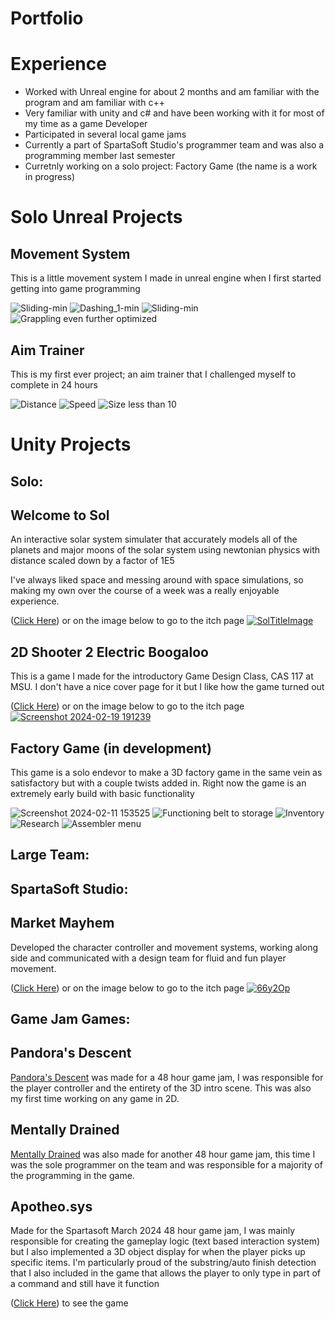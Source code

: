 # Portfolio

# Experience 
- Worked with Unreal engine for about 2 months and am familiar with the program and am familiar with c++ 
- Very familiar with unity and c# and have been working with it for most of my time as a game Developer
- Participated in several local game jams
- Currently a part of SpartaSoft Studio's programmer team and was also a programming member last semester
- Curretnly working on a solo project: Factory Game (the name is a work in progress)
# Solo Unreal Projects

## Movement System
This is a little movement system I made in unreal engine when I first started getting into game programming

![Sliding-min](https://github.com/PlagatonicRed/Portfolio/assets/144390798/c977faec-f65d-48cb-9e76-0f2324615def)
![Dashing_1-min](https://github.com/PlagatonicRed/Portfolio/assets/144390798/a2ee228f-d766-4e90-a3b5-4e04217c484a)
![Sliding-min](https://github.com/PlagatonicRed/Portfolio/assets/144390798/d71f71e7-7720-4106-9c65-7139719e48be)
![Grappling even further optimized](https://github.com/PlagatonicRed/Portfolio/assets/144390798/bce2f308-d2ca-4ee7-9e80-56f6167091ec)

## Aim Trainer
This is my first ever project; an aim trainer that I challenged myself to complete in 24 hours

![Distance](https://github.com/PlagatonicRed/Portfolio/assets/144390798/c52ea8ca-ca65-448c-890b-3f5828c44628)
![Speed](https://github.com/PlagatonicRed/Portfolio/assets/144390798/43786bc8-f825-455d-bf09-52558531ee44)
![Size less than 10](https://github.com/PlagatonicRed/Portfolio/assets/144390798/533e3fa7-8541-49ef-984a-531b792d0470)

# Unity Projects
## Solo:
## Welcome to Sol 
An interactive solar system simulater that accurately models all of the planets and major moons of the solar system using newtonian physics with distance scaled down by a factor of 1E5

I've always liked space and messing around with space simulations, so making my own over the course of a week was a really enjoyable experience.

([Click Here](https://plagatonicred.itch.io/welcome-to-sol)) or on the image below to go to the itch page
[![SolTitleImage](https://github.com/PlagatonicRed/Portfolio/assets/144390798/0f6c6596-24fa-41c7-92d0-f1917006924c)](https://plagatonicred.itch.io/welcome-to-sol)

## 2D Shooter 2 Electric Boogaloo
This is a game I made for the introductory Game Design Class, CAS 117 at MSU. I don't have a nice cover page for it but I like how the game turned out

([Click Here](https://plagatonicred.itch.io/2d-shooter-two-electric-boogaloo)) or on the image below to go to the itch page
[![Screenshot 2024-02-19 191239](https://github.com/PlagatonicRed/Portfolio/assets/144390798/8cd17511-5036-4501-ac00-6fffed15f84a)](https://plagatonicred.itch.io/2d-shooter-two-electric-boogaloo)
## Factory Game (in development)
This game is a solo endevor to make a 3D factory game in the same vein as satisfactory but with a couple twists added in.
Right now the game is an extremely early build with basic functionality

![Screenshot 2024-02-11 153525](https://github.com/PlagatonicRed/Portfolio/assets/144390798/cdd81e24-fd99-4c4d-a9b2-246a7b023954)
![Functioning belt to storage](https://github.com/PlagatonicRed/Portfolio/assets/144390798/0a017ed2-5a65-40e3-80a6-6a27e3b4b963)
![Inventory](https://github.com/PlagatonicRed/Portfolio/assets/144390798/42a68dc6-6012-4fd7-95b4-80acb0d2d517)
![Research](https://github.com/PlagatonicRed/Portfolio/assets/144390798/09e733aa-f3b9-4611-b614-c1b571c182ee)
![Assembler menu](https://github.com/PlagatonicRed/Portfolio/assets/144390798/b3b37c91-d2c0-48a3-aee1-c46c80c739e5)

## Large Team:
## SpartaSoft Studio:
## Market Mayhem

Developed the character controller and movement systems, working along side and communicated with a design team for fluid and fun player movement.

([Click Here](https://spartasoftstudio.itch.io/market-mayhem)) or on the image below to go to the itch page
[![66y2Op](https://github.com/PlagatonicRed/Portfolio/assets/144390798/45069d88-906a-4a75-a159-717cc8a6e7e1)](https://spartasoftstudio.itch.io/market-mayhem)
## Game Jam Games:
## Pandora's Descent

[Pandora's Descent](https://plagatonicred.itch.io/pandoras-descent) was made for a 48 hour game jam, I was responsible for the player controller and the entirety of the 3D intro scene. 
This was also my first time working on any game in 2D.

## Mentally Drained
[Mentally Drained](https://plagatonicred.itch.io/mentally-drained) was also made for another 48 hour game jam, this time I was the sole programmer on the team and was responsible for a majority of the programming in the game.

## Apotheo.sys
Made for the Spartasoft March 2024 48 hour game jam, I was mainly responsible for creating the gameplay logic (text based interaction system) but I also implemented a 3D object display for when the player
picks up specific items.
I'm particularly proud of the substring/auto finish detection that I also included in the game that allows the player to only type in part of a command and still have it function

([Click Here](https://langstonian.itch.io/apotheosys)) to see the game
